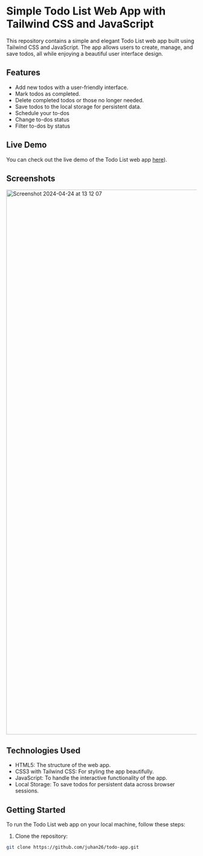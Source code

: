 # Simple Todo List Web App with Tailwind CSS and JavaScript

This repository contains a simple and elegant Todo List web app built using Tailwind CSS and JavaScript. The app allows users to create, manage, and save todos, all while enjoying a beautiful user interface design.

## Features

- Add new todos with a user-friendly interface.
- Mark todos as completed.
- Delete completed todos or those no longer needed.
- Save todos to the local storage for persistent data.
- Schedule your to-dos
- Change to-dos status
- Filter to-dos by status

## Live Demo

You can check out the live demo of the Todo List web app [here](https://abdellatif-laghjaj.github.io/todo-list/)).

## Screenshots


<img width="1440" alt="Screenshot 2024-04-24 at 13 12 07" src="https://github.com/juhan26/todo-app/assets/114799478/e6dcbd1a-7165-4ef0-8c52-c85afa19fe67">



## Technologies Used

- HTML5: The structure of the web app.
- CSS3 with Tailwind CSS: For styling the app beautifully.
- JavaScript: To handle the interactive functionality of the app.
- Local Storage: To save todos for persistent data across browser sessions.

## Getting Started

To run the Todo List web app on your local machine, follow these steps:

1. Clone the repository:

```bash
git clone https://github.com/juhan26/todo-app.git
```
